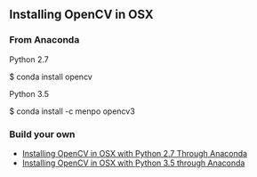 ## Installing OpenCV in OSX ##

### From Anaconda ###

Python 2.7
 
 $ conda install opencv
 
Python 3.5
 
 $ conda install -c menpo opencv3

### Build your own ###

- [Installing OpenCV in OSX with Python 2.7 Through Anaconda](https://github.com/Avkash/mldl/blob/master/pages/opencv/opencv-python27.md)
- [Installing OpenCV in OSX with Python 3.5 through Anaconda](https://github.com/Avkash/mldl/blob/master/pages/opencv/opencv-python3.md)
